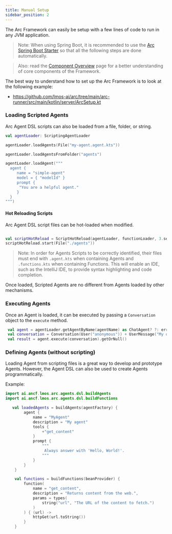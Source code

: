 ```yaml
---
title: Manual Setup
sidebar_position: 2
---
```


The Arc Framework can easily be setup with a few lines of code to run in any JVM application.

> Note: When using Spring Boot, it is recommended to use the [Arc Spring Boot Starter](/docs/spring) 
> so that all the following steps are done automatically.

> Also: read the [Component Overview](/docs/component_overview) page for a better understanding of core components of the Framework.

The best way to understand how to set up the Arc Framework is to look at the following example:

- https://github.com/lmos-ai/arc/tree/main/arc-runner/src/main/kotlin/server/ArcSetup.kt


### Loading Scripted Agents

Arc Agent DSL scripts can also be loaded from a file, folder, or string.

```kotlin
val agentLoader: ScriptingAgentLoader

agentLoader.loadAgents(File("my-agent.agent.kts"))

agentLoader.loadAgentsFromFolder("agents")

agentLoader.loadAgent("""
  agent {
     name = "simple-agent"
     model = { "modelId" }
     prompt {
      "You are a helpful agent." 
     }
  }
""") 

```


#### Hot Reloading Scripts

Arc Agent DSL script files can be hot-loaded when modified.

```kotlin

val scriptHotReload = ScriptHotReload(agentLoader, functionLoader, 3.seconds)
scriptHotReload.start(File("./agents"))

```

> Note: In order for Agents Scripts to be correctly identified, their files must end with `.agent.kts` when containing Agents and
> `.functions.kts` when containing Functions. This will enable an IDE, such as the IntelliJ IDE,
> to provide syntax highlighting and code completion.

Once loaded, Scripted Agents are no different from Agents loaded by other
mechanisms.

### Executing Agents
Once an Agent is loaded, it can be executed by passing a `Conversation` object to the `execute` method.

```kotlin
 val agent = agentLoader.getAgentByName(agentName) as ChatAgent? ?: error("Agent not found!")
 val conversation = Conversation(User("anonymous")) + UserMessage("My question")
 val result = agent.execute(conversation).getOrNull()
```


### Defining Agents (without scripting)

Loading Agent from scripting files is a great way to develop and prototype Agents.
However, the Agent DSL can also be used to create Agents programmatically.

Example:

```kotlin
import ai.ancf.lmos.arc.agents.dsl.buildAgents
import ai.ancf.lmos.arc.agents.dsl.buildFunctions

   val loadedAgents = buildAgents(agentFactory) {
        agent {
            name = "MyAgent"
            description = "My agent"
            tools {
                +"get_content"
            }
            prompt {
                """
                 Always answer with 'Hello, World!'. 
                """
            }
        }
    }

    val functions = buildFunctions(beanProvider) {
        function(
            name = "get_content",
            description = "Returns content from the web.",
            params = types(
                string("url", "The URL of the content to fetch.")
            )
        ) { (url) ->
            httpGet(url.toString())
        }
    }

```
